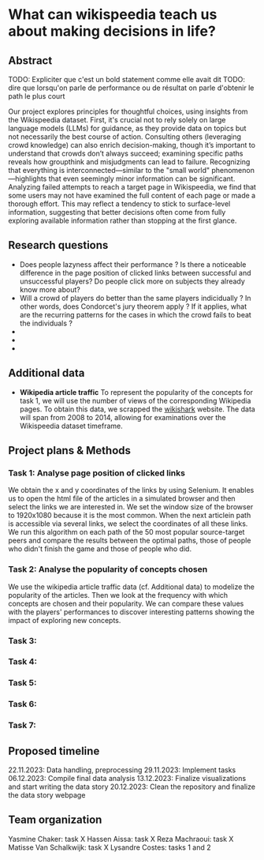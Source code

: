 # What can wikispeedia teach us about making decisions in life?

## Abstract

TODO: Expliciter que c'est un bold statement comme elle avait dit
TODO: dire que lorsqu'on parle de performance ou de résultat on parle d'obtenir le path le plus court

Our project explores principles for thoughtful choices, using insights from the Wikispeedia dataset. First, it's crucial not to rely solely on large language models (LLMs) for guidance, as they provide data on topics but not necessarily the best course of action. Consulting others (leveraging crowd knowledge) can also enrich decision-making, though it’s important to understand that crowds don’t always succeed; examining specific paths reveals how groupthink and misjudgments can lead to failure. Recognizing that everything is interconnected—similar to the "small world" phenomenon—highlights that even seemingly minor information can be significant. Analyzing failed attempts to reach a target page in Wikispeedia, we find that some users may not have examined the full content of each page or made a thorough effort. This may reflect a tendency to stick to surface-level information, suggesting that better decisions often come from fully exploring available information rather than stopping at the first glance.

## Research questions
 - Does people lazyness affect their performance ? Is there a noticeable difference in the page position of clicked links between successful and unsuccessful players? Do people click more on subjects they already know more about?
 - Will a crowd of players do better than the same players indicidually ? In other words, does Condorcet's jury theorem apply ?  If it applies, what are the recurring patterns for the cases in which the crowd fails to beat the individuals ?
 - 
 - 
 - 

## Additional data
 - **Wikipedia article traffic**
 To represent the popularity of the concepts for task 1, we will use the number of views of the corresponding Wikipedia pages. 
 To obtain this data, we scrapped the [wikishark](https://www.wikishark.com/) website. The data will span from 2008 to 2014, allowing for examinations over the Wikispeedia dataset timeframe.


## Project plans & Methods

### Task 1: Analyse page position of clicked links
We obtain the x and y coordinates of the links by using Selenium. It enables us to open the html file of the articles in a simulated browser and then select the links we are interested in. We set the window size of the browser to 1920x1080 because it is the most common. When the next articlein path is accessible via several links, we select the coordinates of all these links.
We run this algorithm on each path of the 50 most popular source-target peers and compare the results between the optimal paths, those of people who didn't finish the game and those of people who did.


### Task 2: Analyse the popularity of concepts chosen
We use the wikipedia article traffic data (cf. Additional data) to modelize the popularity of the articles. Then we look at the frequency with which concepts are chosen and their popularity. 
We can compare these values with the players' performances to discover interesting patterns showing the impact of exploring new concepts.

### Task 3:

### Task 4:

### Task 5:

### Task 6:

### Task 7:


## Proposed timeline

22.11.2023: Data handling, preprocessing
29.11.2023: Implement tasks
06.12.2023: Compile final data analysis
13.12.2023: Finalize visualizations and start writing the data story
20.12.2023: Clean the repository and finalize the data story webpage

## Team organization

Yasmine Chaker: task X
Hassen Aissa: task X
Reza Machraoui: task X
Matisse Van Schalkwijk: task X
Lysandre Costes: tasks 1 and 2